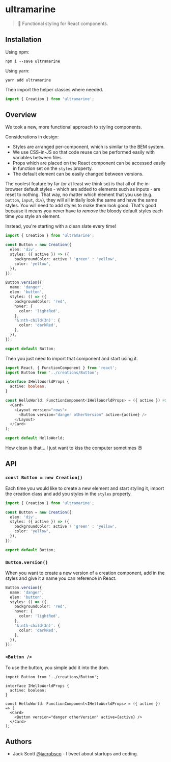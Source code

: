 # ultramarine

> 🐳 Functional styling for React components.

## Installation

Using npm:

```shell
npm i --save ultramarine
```

Using yarn:

```shell
yarn add ultramarine
```

Then import the helper classes where needed.

```ts
import { Creation } from 'ultramarine';
```

## Overview

We took a new, more functional approach to styling components.

Considerations in design:

- Styles are arranged per-component, which is similar to the BEM system.
- We use CSS-in-JS so that code reuse can be performed easily with variables between files.
- Props which are placed on the React component can be accessed easily in function set on the `styles` property.
- The default element can be easily changed between versions.

The coolest feature by far (or at least we think so) is that all of the in-browser default styles - which are added to elements such as inputs - are reset to nothing. That way, no matter which element that you use (e.g. `button`, `input`, `div`), they will all initially look the same and have the same styles. You will need to add styles to make them look good. That's good because it means you never have to *remove* the bloody default styles each time you style an element.

Instead, you're starting with a clean slate every time!

```ts
import { Creation } from 'ultramarine';

const Button = new Creation({
  elem: 'div',
  styles: ({ active }) => ({
    backgroundColor: active ? 'green' : 'yellow',
    color: 'yellow',
  }),
});

Button.version({
  name: 'danger',
  elem: 'button',
  styles: () => ({
    backgroundColor: 'red',
    hover: {
      color: 'lightRed',
    },
    '&:nth-child(3n)': {
      color: 'darkRed',
    },
  }),
});

export default Button;
```

Then you just need to import that component and start using it.

```ts
import React, { FunctionComponent } from 'react';
import Button from '../creations/Button';

interface IHelloWorldProps {
  active: boolean;
}

const HelloWorld: FunctionComponent<IHelloWorldProps> = ({ active }) => (
  <Card>
    <Layout version="rows">
      <Button version="danger otherVersion" active={active} />
    </Layout>
  </Card>
);

export default HelloWorld;
```

How clean is that... I just want to kiss the computer sometimes 😍

## API

### `const Button = new Creation()`

Each time you would like to create a new element and start styling it, import the creation class and add you styles in the `styles` property.

```ts
import { Creation } from 'ultramarine';

const Button = new Creation({
  elem: 'div',
  styles: ({ active }) => ({
    backgroundColor: active ? 'green' : 'yellow',
    color: 'yellow',
  }),
});

export default Button;
```

### `Button.version()`

When you want to create a new version of a creation component, add in the styles and give it a name you can reference in React.

```ts
Button.version({
  name: 'danger',
  elem: 'button',
  styles: () => ({
    backgroundColor: 'red',
    hover: {
      color: 'lightRed',
    },
    '&:nth-child(3n)': {
      color: 'darkRed',
    },
  }),
});
```

### `<Button />`

To use the button, you simple add it into the dom.

```
import Button from '../creations/Button';

interface IHelloWorldProps {
  active: boolean;
}

const HelloWorld: FunctionComponent<IHelloWorldProps> = ({ active }) => (
  <Card>
    <Button version="danger otherVersion" active={active} />
  </Card>
);
```

## Authors

- Jack Scott [@jacrobsco](https://twitter.com/jacrobsco) - I tweet about startups and coding.
